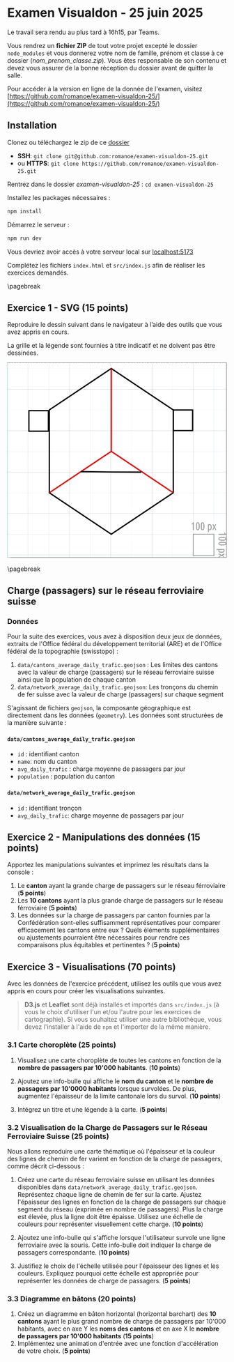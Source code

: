 # Examen Visualdon - 25 juin 2025

Le travail sera rendu au plus tard à 16h15, par Teams.

Vous rendrez un **fichier ZIP** de tout votre projet excepté le dossier `node_modules` et vous donnerez votre nom de famille, prénom et classe à ce dossier (_nom_prenom_classe.zip_). Vous êtes responsable de son contenu et devez vous assurer de la bonne réception du dossier avant de quitter la salle.

Pour accéder à la version en ligne de la donnée de l'examen, visitez [https://github.com/romanoe/examen-visualdon-25/](https://github.com/romanoe/examen-visualdon-25/)

## Installation

Clonez ou téléchargez le zip de ce [dossier](<[https://github.com/romanoe/examen-visualdon-25/](https://github.com/romanoe/examen-visualdon-25/archive/refs/heads/main.zip)>)

-   **SSH**: `git clone git@github.com:romanoe/examen-visualdon-25.git`
-   ou **HTTPS**: `git clone https://github.com/romanoe/examen-visualdon-25.git`

Rentrez dans le dossier _examen-visualdon-25_ : `cd examen-visualdon-25`

Installez les packages nécessaires :

```bash
npm install
```

Démarrez le serveur :

```bash
npm run dev
```

Vous devriez avoir accès à votre serveur local sur [localhost:5173](http:localhost:5173)

Complétez les fichiers `index.html` et `src/index.js` afin de réaliser les exercices demandés.

\pagebreak

## Exercice 1 - SVG (15 points)

Reproduire le dessin suivant dans le navigateur à l’aide des outils que vous avez appris en cours.

La grille et la légende sont fournies à titre indicatif et ne doivent pas être dessinées.

![dessin](assets/img/image.png)

\pagebreak

## Charge (passagers) sur le réseau ferroviaire suisse

### Données

Pour la suite des exercices, vous avez à disposition deux jeux de données, extraits de l'Office fédéral du développement territorial (ARE) et de l'Office fédéral de la topographie (swisstopo) :

1.  `data/cantons_average_daily_trafic.geojson` : Les limites des cantons avec la valeur de charge (passagers) sur le réseau ferroviaire suisse ainsi que la population de chaque canton
2.  `data/network_average_daily_trafic.geojson`: Les tronçons du chemin de fer suisse avec la valeur de charge (passagers) sur chaque segment

S'agissant de fichiers `geojson`, la composante géographique est directement dans les données (`geometry`). Les données sont structurées de la manière suivante :

#### `data/cantons_average_daily_trafic.geojson`

-   `id` : identifiant canton
-   `name`: nom du canton
-   `avg_daily_trafic` : charge moyenne de passagers par jour
-   `population` : population du canton

#### `data/network_average_daily_trafic.geojson`

-   `id` : identifiant tronçon
-   `avg_daily_trafic`: charge moyenne de passagers par jour

## Exercice 2 - Manipulations des données (15 points)

Apportez les manipulations suivantes et imprimez les résultats dans la console :

1. Le **canton** ayant la grande charge de passagers sur le réseau férroviaire (**5 points**)
2. Les **10 cantons** ayant la plus grande charge de passagers sur le réseau férroviaire (**5 points**)
3. Les données sur la charge de passagers par canton fournies par la Confédération sont-elles suffisamment représentatives pour comparer efficacement les cantons entre eux ? Quels éléments supplémentaires ou ajustements pourraient être nécessaires pour rendre ces comparaisons plus équitables et pertinentes ? (**5 points**)

## Exercice 3 - Visualisations (70 points)

Avec les données de l'exercice précédent, utilisez les outils que vous avez appris en cours pour créer les visualisations suivantes.

> **D3.js** et **Leaflet** sont déjà installés et importés dans `src/index.js` (à vous le choix d'utiliser l'un et/ou l'autre pour les exercices de cartographie). Si vous souhaitez utiliser une autre bibliothèque, vous devez l'installer à l'aide de `npm` et l'importer de la même manière.

### 3.1 Carte choroplète (25 points)

1. Visualisez une carte choroplète de toutes les cantons en fonction de la **nombre de passagers par 10'000 habitants**. (**10 points**)

2. Ajoutez une info-bulle qui affiche le **nom du canton** et le **nombre de passagers par 10'0000 habitants** lorsque survolées. De plus, augmentez l'épaisseur de la limite cantonale lors du survol. (**10 points**)

3. Intégrez un titre et une légende à la carte. (**5 points**)

### 3.2 Visualisation de la Charge de Passagers sur le Réseau Ferroviaire Suisse (25 points)

Nous allons reproduire une carte thématique où l'épaisseur et la couleur des lignes de chemin de fer varient en fonction de la charge de passagers, comme décrit ci-dessous :

1. Créez une carte du réseau ferroviaire suisse en utilisant les données disponibles dans `data/network_average_daily_trafic.geojson`. Représentez chaque ligne de chemin de fer sur la carte.
   Ajustez l'épaisseur des lignes en fonction de la charge de passagers sur chaque segment du réseau (exprimée en nombre de passagers). Plus la charge est élevée, plus la ligne doit être épaisse.
   Utilisez une échelle de couleurs pour représenter visuellement cette charge. (**10 points**)

2. Ajoutez une info-bulle qui s'affiche lorsque l'utilisateur survole une ligne ferroviaire avec la souris. Cette info-bulle doit indiquer la charge de passagers correspondante. (**10 points**)

3. Justifiez le choix de l'échelle utilisée pour l'épaisseur des lignes et les couleurs. Expliquez pourquoi cette échelle est appropriée pour représenter les données de charge de passagers. (**5 points**)

### 3.3 Diagramme en bâtons (20 points)

1. Créez un diagramme en bâton horizontal (horizontal barchart) des **10 cantons** ayant le plus grand nombre de charge de passagers par 10'000 habitants, avec en axe Y les **noms des cantons** et en axe X le **nombre de passagers par 10'000 habitants** (**15 points**)
2. Implémentez une animation d'entrée avec une fonction d'accélération de votre choix. (**5 points**)
